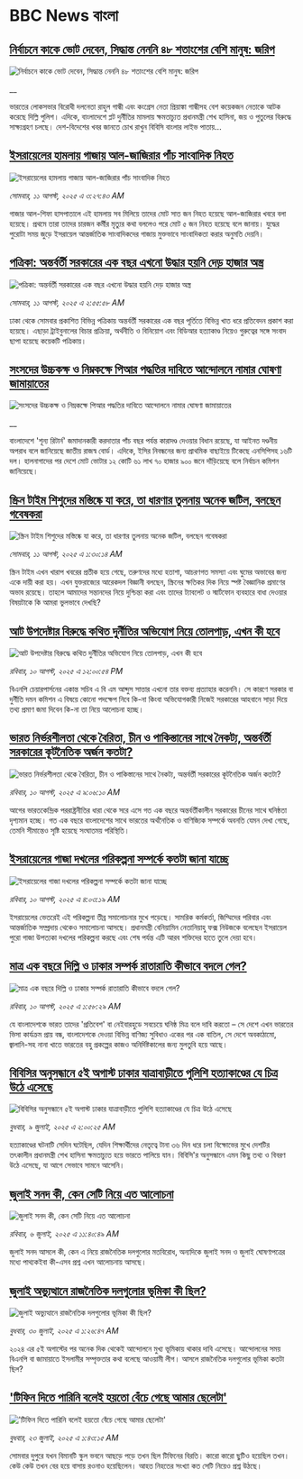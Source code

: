 # BBC News বাংলা## [নির্বাচনে কাকে ভোট দেবেন, সিদ্ধান্ত নেননি ৪৮ শতাংশের বেশি মানুষ: জরিপ](https://www.bbc.co.uk/bengali/live/c860048w32nt?at_medium=RSS&at_campaign=rss?at_campaign=githubrss)![নির্বাচনে কাকে ভোট দেবেন, সিদ্ধান্ত নেননি ৪৮ শতাংশের বেশি মানুষ: জরিপ](https://ichef.bbci.co.uk/ace/standard/240/cpsprodpb/a4b5/live/e3d99310-769f-11f0-8071-1788c7e8ae0e.png)__ভারতের লোকসভার বিরোধী দলনেতা রাহুল গান্ধী এবং কংগ্রেস নেতা প্রিয়াঙ্কা গান্ধীসহ বেশ কয়েকজন নেতাকে আটক করেছে দিল্লি পুলিশ। এদিকে, বাংলাদেশে প্লট দুর্নীতির মামলায় ক্ষমতাচ্যুত প্রধানমন্ত্রী শেখ হাসিনা, জয় ও পুতুলের বিরুদ্ধে সাক্ষ্যগ্রহণ চলছে। দেশ-বিদেশের খবর জানতে চোখ রাখুন বিবিসি বাংলার লাইভ পাতায়...## [ইসরায়েলের হামলায় গাজায় আল-জাজিরার পাঁচ সাংবাদিক নিহত](https://www.bbc.com/bengali/articles/cp8zzzd1x9yo?at_medium=RSS&at_campaign=rss?at_campaign=githubrss)![ইসরায়েলের হামলায় গাজায় আল-জাজিরার পাঁচ সাংবাদিক নিহত](https://ichef.bbci.co.uk/ace/ws/240/cpsprodpb/67ff/live/90720400-765e-11f0-8071-1788c7e8ae0e.jpg)_সোমবার, ১১ আগস্ট, ২০২৫ এ ৩:২৭:৪৩ AM_গাজার আল-শিফা হাসপাতালে এই হামলায় সব মিলিয়ে তাদের মোট সাত জন নিহত হয়েছে আল-জাজিরার খবরে বলা হয়েছে। প্রথমে তারা তাদের চারজন কর্মীর মৃত্যুর কথা বললেও পরে মোট ৫ জন নিহত হয়েছে বলে জানায়। যুদ্ধের পুরোটা সময় জুড়ে ইসরায়েল আন্তর্জাতিক সাংবাদিকদের গাজায় মুক্তভাবে সাংবাদিকতা করার অনুমতি দেয়নি।## [পত্রিকা: অন্তর্বর্তী সরকারের এক বছর এখনো উদ্ধার হয়নি দেড় হাজার অস্ত্র](https://www.bbc.com/bengali/articles/c4gjjj62wweo?at_medium=RSS&at_campaign=rss?at_campaign=githubrss)![পত্রিকা: অন্তর্বর্তী সরকারের এক বছর এখনো উদ্ধার হয়নি দেড় হাজার অস্ত্র](https://ichef.bbci.co.uk/ace/ws/240/cpsprodpb/ec2e/live/29760fb0-765b-11f0-ad09-211f1f1b73a3.jpg)_সোমবার, ১১ আগস্ট, ২০২৫ এ ২:৫৫:৫৮ AM_ঢাকা থেকে সোমবার প্রকাশিত বিভিন্ন পত্রিকায় অন্তর্বর্তী সরকারের এক বছর পূর্তিতে বিভিন্ন খাত ধরে প্রতিবেদন প্রকাশ করা হয়েছে। এছাড়া ট্রাইবুনালের বিচার প্রক্রিয়া, অর্থনীতি ও বিনিয়োগ এবং বিডিআর হত্যাকাণ্ড নিয়েও গুরুত্বের সঙ্গে সংবাদ ছাপা হয়েছে কয়েকটি পত্রিকায়।## [সংসদের উচ্চকক্ষ ও নিম্নকক্ষে পিআর পদ্ধতির দাবিতে আন্দোলনে নামার ঘোষণা জামায়াতের](https://www.bbc.co.uk/bengali/live/c1mpz452kent?at_medium=RSS&at_campaign=rss?at_campaign=githubrss)![সংসদের উচ্চকক্ষ ও নিম্নকক্ষে পিআর পদ্ধতির দাবিতে আন্দোলনে নামার ঘোষণা জামায়াতের](https://ichef.bbci.co.uk/ace/standard/240/cpsprodpb/c7e9/live/eafa4540-75eb-11f0-8071-1788c7e8ae0e.jpg)__বাংলাদেশে 'শূন্য রিটার্ন' জমাদানকারী করদাতার পাঁচ বছর পর্যন্ত কারাদণ্ড দেওয়ার বিধান রয়েছে, যা আইনত দণ্ডনীয় অপরাধ বলে জানিয়েছে জাতীয় রাজস্ব বোর্ড। এদিকে, ইসির নিবন্ধনের জন্য প্রাথমিক বাছাইয়ে টিকেছে এনসিপিসহ ১৬টি দল। হালনাগাদের পর দেশে মোট ভোটার ১২ কোটি ৬১ লাখ ৭০ হাজার ৯০০ জনে দাঁড়িয়েছে বলে নির্বাচন কমিশন জানিয়েছে।## [স্ক্রিন টাইম শিশুদের মস্তিষ্কে যা করে, তা ধারণার তুলনায় অনেক জটিল, বলছেন গবেষকরা](https://www.bbc.com/bengali/articles/cjdyn412p3jo?at_medium=RSS&at_campaign=rss?at_campaign=githubrss)![স্ক্রিন টাইম শিশুদের মস্তিষ্কে যা করে, তা ধারণার তুলনায় অনেক জটিল, বলছেন গবেষকরা](https://ichef.bbci.co.uk/ace/ws/240/cpsprodpb/9fbe/live/59556dc0-6ecc-11f0-b172-55e938a4abab.jpg)_সোমবার, ১১ আগস্ট, ২০২৫ এ ১:৩০:১৪ AM_স্ক্রিন টাইম এখন খারাপ খবরের প্রতীক হয়ে গেছে, তরুণদের মধ্যে হতাশা, আচরণগত সমস্যা এবং ঘুমের অভাবের জন্য একে দায়ী করা হয়। এখন যুক্তরাজ্যের আরেকদল বিজ্ঞানী বলছেন, স্ক্রিনের ক্ষতিকর দিক নিয়ে স্পষ্ট বৈজ্ঞানিক প্রমাণের অভাব রয়েছে।
তাহলে আমাদের সন্তানদের নিয়ে দুশ্চিন্তা করা এবং তাদের ট্যাবলেট ও স্মার্টফোন ব্যবহারে বাধা দেওয়ার বিষয়টাকে কি আমরা ভুলভাবে দেখছি?## [আট উপদেষ্টার বিরুদ্ধে কথিত দুর্নীতির অভিযোগ নিয়ে তোলপাড়, এখন কী হবে](https://www.bbc.com/bengali/articles/c4g00dyny50o?at_medium=RSS&at_campaign=rss?at_campaign=githubrss)![আট উপদেষ্টার বিরুদ্ধে কথিত দুর্নীতির অভিযোগ নিয়ে তোলপাড়, এখন কী হবে](https://ichef.bbci.co.uk/ace/ws/240/cpsprodpb/5fc0/live/09ec5850-75e5-11f0-8071-1788c7e8ae0e.jpg)_রবিবার, ১০ আগস্ট, ২০২৫ এ ১২:০০:৫৪ PM_বিএনপি চেয়ারপার্সনের একান্ত সচিব এ বি এম আব্দুস সাত্তার এখনো তার বক্তব্য প্রত্যাহার করেননি। সে কারণে সরকার বা দুর্নীতি দমন কমিশন এ বিষয়ে কোনো পদক্ষেপ নিবে কি-না কিংবা অভিযোগকারী নিজেই সরকারের আহবানে সাড়া দিয়ে তথ্য প্রমাণ জমা দিবেন কি-না তা নিয়ে আলোচনা হচ্ছে।## [ভারত নির্ভরশীলতা থেকে বৈরিতা, চীন ও পাকিস্তানের সাথে নৈকট্য, অন্তর্বর্তী সরকারের কূটনৈতিক অর্জন কতটা?](https://www.bbc.com/bengali/articles/cpwyrp20jxzo?at_medium=RSS&at_campaign=rss?at_campaign=githubrss)![ভারত নির্ভরশীলতা থেকে বৈরিতা, চীন ও পাকিস্তানের সাথে নৈকট্য, অন্তর্বর্তী সরকারের কূটনৈতিক অর্জন কতটা?](https://ichef.bbci.co.uk/ace/ws/240/cpsprodpb/7436/live/a17ae2e0-6d4d-11f0-8dbd-f3d32ebd3327.jpg)_রবিবার, ১০ আগস্ট, ২০২৫ এ ৯:০৬:১০ AM_আগের ভারতকেন্দ্রিক পররাষ্ট্রনীতির ধারা থেকে সরে এসে গত এক বছরে অন্তর্বর্তীকালীন সরকারের চীনের সাথে ঘনিষ্ঠতা দৃশ্যমান হচ্ছে। গত এক বছরে বাংলাদেশের সাথে ভারতের অর্থনৈতিক ও বাণিজ্যিক সম্পর্কে অবনতি যেমন দেখা গেছে, তেমনি সীমান্তেও সৃষ্টি হয়েছে সংঘাতময় পরিস্থিতি।## [ইসরায়েলের গাজা দখলের পরিকল্পনা সম্পর্কে কতটা জানা যাচ্ছে](https://www.bbc.com/bengali/articles/ce873elxk17o?at_medium=RSS&at_campaign=rss?at_campaign=githubrss)![ইসরায়েলের গাজা দখলের পরিকল্পনা সম্পর্কে কতটা জানা যাচ্ছে](https://ichef.bbci.co.uk/ace/ws/240/cpsprodpb/fc41/live/8b921500-759c-11f0-8071-1788c7e8ae0e.jpg)_রবিবার, ১০ আগস্ট, ২০২৫ এ ৪:০৩:১৯ AM_ইসরায়েলের ভেতরেই এই পরিকল্পনা তীব্র সমালোচনার মুখে পড়েছে। সামরিক কর্মকর্তা, জিম্মিদের পরিবার এবং আন্তর্জাতিক সম্প্রদায় থেকেও সমালোচনা আসছে। প্রধানমন্ত্রী বেনিয়ামিন নেতানিয়াহু ফক্স নিউজকে বলেছেন ইসরায়েল পুরো গাজা উপত্যকা দখলের পরিকল্পনা করছে এবং শেষ পর্যন্ত এটি আরব শক্তিদের হাতে তুলে দেয়া হবে।## [মাত্র এক বছরে দিল্লি ও ঢাকার সম্পর্ক রাতারাতি কীভাবে বদলে গেল?](https://www.bbc.com/bengali/articles/cly320z6e71o?at_medium=RSS&at_campaign=rss?at_campaign=githubrss)![মাত্র এক বছরে দিল্লি ও ঢাকার সম্পর্ক রাতারাতি কীভাবে বদলে গেল?](https://ichef.bbci.co.uk/ace/ws/240/cpsprodpb/77dd/live/812011a0-6e10-11f0-aa33-1bf5e0b3ec8e.jpg)_রবিবার, ১০ আগস্ট, ২০২৫ এ ১:৫৮:২৯ AM_যে বাংলাদেশকে ভারত তাদের 'প্রতিবেশ' বা নেইবারহুডে সবচেয়ে ঘনিষ্ঠ মিত্র বলে দাবি করতো – সে দেশে এখন ভারতের ভিসা কার্যক্রম প্রায় বন্ধ, বাংলাদেশকে দেওয়া বিভিন্ন বাণিজ্য সুবিধাও একের পর এক বাতিল, সে দেশে অবকাঠামো, জ্বালানি-সহ নানা খাতে ভারতের বহু প্রকল্পের কাজও অনির্দিষ্টকালের জন্য মুলতুবি হয়ে আছে।## [বিবিসির অনুসন্ধানে ৫ই অগাস্ট ঢাকার যাত্রাবাড়ীতে পুলিশি হত্যাকাণ্ডের যে চিত্র উঠে এসেছে](https://www.bbc.com/bengali/articles/ce9x120d74yo?at_medium=RSS&at_campaign=rss?at_campaign=githubrss)![বিবিসির অনুসন্ধানে ৫ই অগাস্ট ঢাকার যাত্রাবাড়ীতে পুলিশি হত্যাকাণ্ডের যে চিত্র উঠে এসেছে](https://ichef.bbci.co.uk/ace/ws/240/cpsprodpb/f4e7/live/69ad1a10-5c70-11f0-960d-e9f1088a89fe.png)_বুধবার, ৯ জুলাই, ২০২৫ এ ২:০০:২৫ AM_হত্যাকাণ্ডের ঘটনাটি সেদিন ঘটেছিল, যেদিন শিক্ষার্থীদের নেতৃত্বে টানা ৩৬ দিন ধরে চলা বিক্ষোভের মুখে দেশটির তৎকালীন প্রধানমন্ত্রী শেখ হাসিনা ক্ষমতাচ্যুত হয়ে ভারতে পালিয়ে যান। বিবিসি'র অনুসন্ধানে এমন কিছু তথ্য ও বিবরণ উঠে এসেছে, যা আগে সেভাবে সামনে আসেনি।## [জুলাই সনদ কী, কেন সেটি নিয়ে এত আলোচনা](https://www.bbc.com/bengali/articles/c939xgp251po?at_medium=RSS&at_campaign=rss?at_campaign=githubrss)![জুলাই সনদ কী, কেন সেটি নিয়ে এত আলোচনা](https://ichef.bbci.co.uk/ace/ws/240/cpsprodpb/dafa/live/26a3d870-59b5-11f0-994d-9db2713c89df.jpg)_রবিবার, ৬ জুলাই, ২০২৫ এ ১১:৪০:৪৯ AM_জুলাই সনদ আসলে কী, কেন এ নিয়ে রাজনৈতিক দলগুলোর মতবিরোধ, অন্যদিকে জুলাই সনদ ও জুলাই ঘোষণাপত্রের মধ্যে পাথ্যকইবা কী-এসব প্রশ্ন এখন আলোচনায় আসছে।## [জুলাই অভ্যুত্থানে রাজনৈতিক দলগুলোর ভূমিকা কী ছিল?](https://www.bbc.com/bengali/articles/c8x5ed4gzz8o?at_medium=RSS&at_campaign=rss?at_campaign=githubrss)![জুলাই অভ্যুত্থানে রাজনৈতিক দলগুলোর ভূমিকা কী ছিল?](https://ichef.bbci.co.uk/ace/ws/240/cpsprodpb/cc0e/live/a70369f0-6bca-11f0-af20-030418be2ca5.jpg)_বুধবার, ৩০ জুলাই, ২০২৫ এ ১:২৬:৪৭ AM_২০২৪ এর ৫ই অগাস্টের পর অনেক দিক থেকেই আন্দোলনে মুখ্য ভূমিকায় থাকার দাবি এসেছে। আন্দোলনের সময় বিএনপি বা জামায়াতে ইসলামীর সম্পৃক্ততার কথা বলেছে আওয়ামী লীগ। আসলে রাজনৈতিক দলগুলোর ভূমিকা কতটা ছিল?## ['টিফিন দিতে পারিনি বলেই হয়তো বেঁচে গেছে আমার ছেলেটা'](https://www.bbc.com/bengali/articles/c07d4n1vxl1o?at_medium=RSS&at_campaign=rss?at_campaign=githubrss)!['টিফিন দিতে পারিনি বলেই হয়তো বেঁচে গেছে আমার ছেলেটা'](https://ichef.bbci.co.uk/ace/ws/240/cpsprodpb/34db/live/480665e0-670d-11f0-97e0-491eb8268629.jpg)_বুধবার, ২৩ জুলাই, ২০২৫ এ ১:৪৩:১৫ AM_সোমবার দুপুরে যখন বিমানটি স্কুল ভবনে আছড়ে পড়ে তখন ছিল টিফিনের বিরতি। কারো কারো ছুটিও হয়েছিল তখন। কেউ কেউ তখন বের হয়ে বাসায় রওনাও হয়েছিলেন। আহত নিহতের সংখ্যা কত সেটি নিয়েও প্রশ্ন উঠছে।